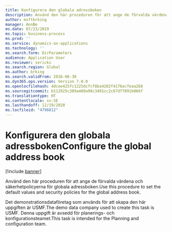 ```yaml
---
title: Konfigurera den globala adressboken
description: Använd den här proceduren för att ange de förvalda värdena och säkerhetpolicyerna för globala adressboken.
author: msftbrking
manager: AnnBe
ms.date: 07/23/2019
ms.topic: business-process
ms.prod: ''
ms.service: dynamics-ax-applications
ms.technology: ''
ms.search.form: DirParameters
audience: Application User
ms.reviewer: sericks
ms.search.region: Global
ms.author: brking
ms.search.validFrom: 2016-06-30
ms.dyn365.ops.version: Version 7.0.0
ms.openlocfilehash: 4dcee425fc1225dcfcf8ba4282f4176acfeaa268
ms.sourcegitcommit: b112925c389a460a98c3401cc2c67df7091b066f
ms.translationtype: HT
ms.contentlocale: sv-SE
ms.lasthandoff: 12/19/2020
ms.locfileid: "4796812"
---
```

# <a name="configure-the-global-address-book"></a><span data-ttu-id="bdd3f-103">Konfigurera den globala adressboken</span><span class="sxs-lookup"><span data-stu-id="bdd3f-103">Configure the global address book</span></span>

[!include [banner](../../includes/banner.md)]

<span data-ttu-id="bdd3f-104">Använd den här proceduren för att ange de förvalda värdena och säkerhetpolicyerna för globala adressboken.</span><span class="sxs-lookup"><span data-stu-id="bdd3f-104">Use this procedure to set the default values and security policies for the global address book.</span></span> 

<span data-ttu-id="bdd3f-105">Det demonstrationsdataföretag som används för att skapa den här uppgiften är USMF.</span><span class="sxs-lookup"><span data-stu-id="bdd3f-105">The demo data company used to create this task is USMF.</span></span> <span data-ttu-id="bdd3f-106">Denna uppgift är avsedd för planerings- och konfigurationsteamet.</span><span class="sxs-lookup"><span data-stu-id="bdd3f-106">This task is intended for the Planning and configuration team.</span></span>

1. <span data-ttu-id="bdd3f-107">I navigeringsfönster, gå till **Moduler > Organisationsadministration > Global adressbok > Parametrar för global adressbok**.</span><span class="sxs-lookup"><span data-stu-id="bdd3f-107">In the Navigation pane, go to **Modules > Organization administration > Global address book > Global address book parameters**.</span></span>
2. <span data-ttu-id="bdd3f-108">Välj hur namn ska visas i fältet **Namnordning**.</span><span class="sxs-lookup"><span data-stu-id="bdd3f-108">In the **Name sequence** field, select how names should be shown.</span></span>
3. <span data-ttu-id="bdd3f-109">I **Ta bort parter utan roller** väljer du vill ta bort parter med som inte har tilldelats en roll.</span><span class="sxs-lookup"><span data-stu-id="bdd3f-109">In **Delete parties with no roles**, select whether to delete parties with that have not been assigned a role.</span></span>
4. <span data-ttu-id="bdd3f-110">I **Använd dubblettkontroll** väljer du om du vill söka efter dubblettposter.</span><span class="sxs-lookup"><span data-stu-id="bdd3f-110">In **Use duplicate check**, select whether to check for duplicate records.</span></span>
5. <span data-ttu-id="bdd3f-111">I **Visa DUNS-nummer på adresser** väljer du om du vill visa DUNS-numret på adresser.</span><span class="sxs-lookup"><span data-stu-id="bdd3f-111">In **Display DUNS number on addresses**, select whether to display the DUNS number on addresses.</span></span>
6. <span data-ttu-id="bdd3f-112">I **Sök efter unikt DUNS-nummer** väljer du om du vill söka efter unika DUNS-nummer.</span><span class="sxs-lookup"><span data-stu-id="bdd3f-112">In **Check for unique DUNS number**, select whether to check for unique DUNS numbers.</span></span>
7. <span data-ttu-id="bdd3f-113">Välj ett alternativ i fältet **Part**.</span><span class="sxs-lookup"><span data-stu-id="bdd3f-113">In the **Party** field, select an option.</span></span>
8. <span data-ttu-id="bdd3f-114">Välj ett alternativ i fältet **Kund**.</span><span class="sxs-lookup"><span data-stu-id="bdd3f-114">In the **Customer** field, select an option.</span></span>
9. <span data-ttu-id="bdd3f-115">Välj ett alternativ i fältet **Säljare**.</span><span class="sxs-lookup"><span data-stu-id="bdd3f-115">In the **Vendor** field, select an option.</span></span>
10. <span data-ttu-id="bdd3f-116">Välj ett alternativ i fältet **Potentiell kund**.</span><span class="sxs-lookup"><span data-stu-id="bdd3f-116">In the **Prospect** field, select an option.</span></span>
11. <span data-ttu-id="bdd3f-117">Välj ett alternativ i fältet **Konkurrent**.</span><span class="sxs-lookup"><span data-stu-id="bdd3f-117">In the **Competitor** field, select an option.</span></span>
12. <span data-ttu-id="bdd3f-118">Klicka på fliken **Säkerhet för privat plats**.</span><span class="sxs-lookup"><span data-stu-id="bdd3f-118">Click the **Private location security** tab.</span></span>
13. <span data-ttu-id="bdd3f-119">Hitta och markera önskad post i listan.</span><span class="sxs-lookup"><span data-stu-id="bdd3f-119">In the list, find and select the desired record.</span></span> <span data-ttu-id="bdd3f-120">Håll Skift-tangenten nedtryckt om du vill markera flera roller som ska läggas till i fönstret **Valda roller** och klicka sedan på pilen för att lägga till de valda rollerna.</span><span class="sxs-lookup"><span data-stu-id="bdd3f-120">Press the Shift key to select multiple roles to add to the **Selected roles** pane and then click the arrow to add the selected roles.</span></span>  
14. <span data-ttu-id="bdd3f-121">Klicka på **Spara**.</span><span class="sxs-lookup"><span data-stu-id="bdd3f-121">Click **Save**.</span></span>

